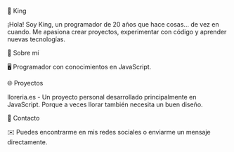 👑 King

¡Hola! Soy King, un programador de 20 años que hace cosas... de vez en cuando. Me apasiona crear proyectos, experimentar con código y aprender nuevas tecnologías.

🚀 Sobre mí

🖥️ Programador con conocimientos en JavaScript.

🌐 Proyectos

lloreria.es - Un proyecto personal desarrollado principalmente en JavaScript. Porque a veces llorar también necesita un buen diseño.

📧 Contacto

✉️ Puedes encontrarme en mis redes sociales o enviarme un mensaje directamente.

